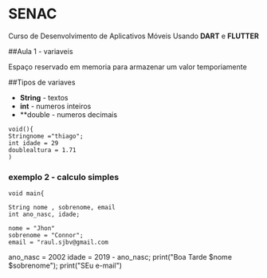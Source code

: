 # SENAC
Curso de Desenvolvimento de Aplicativos Móveis
Usando **DART** e **FLUTTER**

##Aula 1 - variaveis 

Espaço reservado em memoria para armazenar um valor temporiamente

##Tipos de variaves
- **String** - textos
- **int** - numeros inteiros 
- **double - numeros decimais

``` 
void(){
Stringnome ="thiago";
int idade = 29
doublealtura = 1.71
)
``` 

### exemplo 2 - calculo simples
``` 
void main{

String nome , sobrenome, email
int ano_nasc, idade;

nome = "Jhon"
sobrenome = "Connor";
email = "raul.sjbv@gmail.com
``` 
ano_nasc = 2002
idade = 2019 - ano_nasc;
print("Boa Tarde $nome $sobrenome");
print("SEu e-mail")
